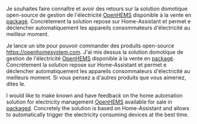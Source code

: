 Je souhaites faire connaître et avoir des retours sur la solution domotique open-source de gestion de l'électricité [OpenHEMS](https://github.com/abriotde/openhems-sample) disponible à la vente en [packagé](https://openhomesystem.com/product/openhems-server/).
Concrètement la solution repose sur Home-Assistant et permet e déclencher automatiquement les appareils consommateurs d'électricité au meilleur moment.

Je lance un site pour pouvoir commander des produits open-source https://openhomesystem.com.
J'ai mis dessus la solution domotique de gestion de l'électricité [OpenHEMS](https://github.com/abriotde/openhems-sample) disponible à la vente en [packagé](https://openhomesystem.com/product/openhems-server/).
Concrètement la solution repose sur Home-Assistant et permet e déclencher automatiquement les appareils consommateurs d'électricité au meilleurs moment.
Si vous pensez a d'autres produits que vous aimeriez, dites le.

I would like to make known and have feedback on the home automation solution for electricity management [OpenHEMS](https://github.com/abriotde/openhems-sample) available for sale in [packaged](https://openhomesystem.com/product/openhems-server/).
Concretely the solution is based on Home-Assistant and allows to automatically trigger the electricity consuming devices at the best time.

